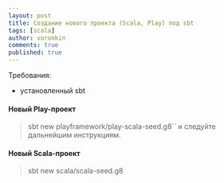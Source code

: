 ```yaml
---
layout: post
title: Создание нового проекта (Scala, Play) под sbt
tags: [scala]
author: voronkin
comments: true
published: true
---
```

Требования: 
- установленный sbt

#### Новый Play-проект
> sbt new playframework/play-scala-seed.g8``
и следуйте дальнейшим инструкциям.

#### Новый Scala-проект
> sbt new scala/scala-seed.g8